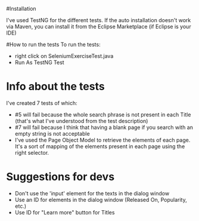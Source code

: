#Installation

I've used TestNG for the different tests.
If the auto installation doesn't work via Maven, you can install it from the Eclipse Marketplace (if Eclipse is your IDE)

#How to run the tests
To run the tests:
* right click on SeleniumExerciseTest.java
* Run As TestNG Test

# Info about the tests
I've created 7 tests of which:
* #5 will fail because the whole search phrase is not present in each Title (that's what I've understood from the test description)
* #7 will fail because I think that having a blank page if you search with an empty string is not acceptable
* I've used the Page Object Model to retrieve the elements of each page. It's a sort of mapping of the elements present in each page using the right selector.

# Suggestions for devs
 *  Don't use the 'input' element for the texts in the dialog window
 *  Use an ID for elements in the dialog window (Released On, Popularity, etc.)
 *  Use ID for "Learn more" button for Titles
